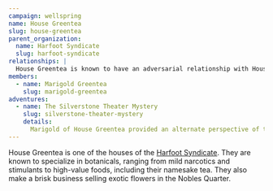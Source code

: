 ```yaml
---
campaign: wellspring
name: House Greentea
slug: house-greentea
parent_organization:
  name: Harfoot Syndicate
  slug: harfoot-syndicate
relationships: |
  House Greentea is known to have an adversarial relationship with House Emberbloom.
members:
  - name: Marigold Greentea
    slug: marigold-greentea
adventures:
  - name: The Silverstone Theater Mystery
    slug: silverstone-theater-mystery
    details:
      Marigold of House Greentea provided an alternate perspective of the Syndicate to the Silverstone Players.
---
```


House Greentea is one of the houses of the [Harfoot Syndicate]({{site.baseurl}}/campaigns/wellspring/organizations/harfoot-syndicate). They are known to specialize in botanicals, ranging from mild narcotics and stimulants to high-value foods, including their namesake tea. They also make a brisk business selling exotic flowers in the Nobles Quarter.
